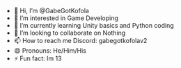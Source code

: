 - 👋 Hi, I’m @GabeGotKofola
- 👀 I’m interested in Game Developing
- 🌱 I’m currently learning Unity basics and Python coding
- 💞️ I’m looking to collaborate on Nothing
- 📫 How to reach me Discord: gabegotkofolav2
- 😄 Pronouns: He/Him/His
- ⚡ Fun fact: Im 13 

<!---
GabeGotKofola/GabeGotKofola is a ✨ special ✨ repository because its `README.md` (this file) appears on your GitHub profile.
You can click the Preview link to take a look at your changes.
--->
